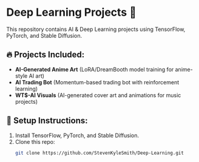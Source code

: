 # Deep Learning Projects 🚀  
This repository contains AI & Deep Learning projects using TensorFlow, PyTorch, and Stable Diffusion.  

## 🔥 Projects Included:
- **AI-Generated Anime Art** (LoRA/DreamBooth model training for anime-style AI art)
- **AI Trading Bot** (Momentum-based trading bot with reinforcement learning)
- **WT$-AI Visuals** (AI-generated cover art and animations for music projects)

## 📌 Setup Instructions:
1. Install TensorFlow, PyTorch, and Stable Diffusion.
2. Clone this repo:  
   ```bash
   git clone https://github.com/StevenKyleSmith/Deep-Learning.git
